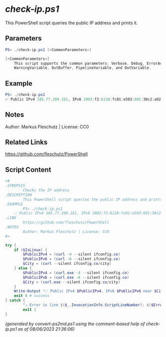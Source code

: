 *check-ip.ps1*
================

This PowerShell script queries the public IP address and prints it.

Parameters
----------
```powershell
PS> ./check-ip.ps1 [<CommonParameters>]

[<CommonParameters>]
    This script supports the common parameters: Verbose, Debug, ErrorAction, ErrorVariable, WarningAction, 
    WarningVariable, OutBuffer, PipelineVariable, and OutVariable.
```

Example
-------
```powershell
PS> ./check-ip.ps1
✅ Public IPv4 185.77.209.161, IPv6 2003:f2:6128:fc01:e503:601:30c2:a028 near Munich

```

Notes
-----
Author: Markus Fleschutz | License: CC0

Related Links
-------------
https://github.com/fleschutz/PowerShell

Script Content
--------------
```powershell
<#
.SYNOPSIS
        Checks the IP address
.DESCRIPTION
        This PowerShell script queries the public IP address and prints it.
.EXAMPLE
        PS> ./check-ip.ps1
	✅ Public IPv4 185.77.209.161, IPv6 2003:f2:6128:fc01:e503:601:30c2:a028 near Munich
.LINK
        https://github.com/fleschutz/PowerShell
.NOTES
        Author: Markus Fleschutz | License: CC0
#>

try {
	if ($IsLinux) {
		$PublicIPv4 = (curl -4 --silent ifconfig.co)
		$PublicIPv6 = (curl -6 --silent ifconfig.co)
		$City = (curl --silent ifconfig.co/city)
	} else {
		$PublicIPv4 = (curl.exe -4 --silent ifconfig.co)
		$PublicIPv6 = (curl.exe -6 --silent ifconfig.co)
		$City = (curl.exe --silent ifconfig.co/city)
	}
	Write-Output "✅ Public IPv4 $PublicIPv4, IPv6 $PublicIPv6 near $City"
	exit 0 # success
} catch {
        "⚠️ Error in line $($_.InvocationInfo.ScriptLineNumber): $($Error[0])"
        exit 1
}
```

*(generated by convert-ps2md.ps1 using the comment-based help of check-ip.ps1 as of 08/06/2023 21:36:06)*
